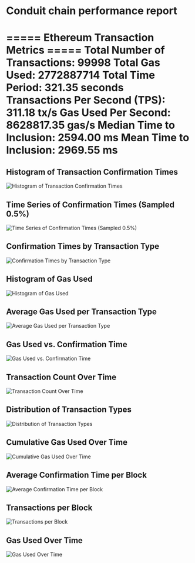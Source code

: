 # Conduit chain performance report


===== Ethereum Transaction Metrics =====
Total Number of Transactions: 99998
Total Gas Used: 2772887714
Total Time Period: 321.35 seconds
Transactions Per Second (TPS): 311.18 tx/s
Gas Used Per Second: 8628817.35 gas/s
Median Time to Inclusion: 2594.00 ms
Mean Time to Inclusion: 2969.55 ms
=========================================
## Histogram of Transaction Confirmation Times

![Histogram of Transaction Confirmation Times](plot_1_histogram_confirmation_times.png)

## Time Series of Confirmation Times (Sampled 0.5%)

![Time Series of Confirmation Times (Sampled 0.5%)](plot_2_time_series_confirmation_times.png)

## Confirmation Times by Transaction Type

![Confirmation Times by Transaction Type](plot_3_boxplot_confirmation_times.png)

## Histogram of Gas Used

![Histogram of Gas Used](plot_4_histogram_gas_used.png)

## Average Gas Used per Transaction Type

![Average Gas Used per Transaction Type](plot_5_bar_chart_avg_gas_used.png)

## Gas Used vs. Confirmation Time

![Gas Used vs. Confirmation Time](plot_6_scatter_gas_vs_confirmation_time.png)

## Transaction Count Over Time

![Transaction Count Over Time](plot_7_transaction_count_over_time.png)

## Distribution of Transaction Types

![Distribution of Transaction Types](plot_8_pie_chart_transaction_types.png)

## Cumulative Gas Used Over Time

![Cumulative Gas Used Over Time](plot_9_cumulative_gas_over_time.png)

## Average Confirmation Time per Block

![Average Confirmation Time per Block](plot_10_avg_confirmation_time_per_block.png)

## Transactions per Block

![Transactions per Block](plot_11_transactions_per_block.png)

## Gas Used Over Time

![Gas Used Over Time](plot_12_gas_used_over_time.png)


